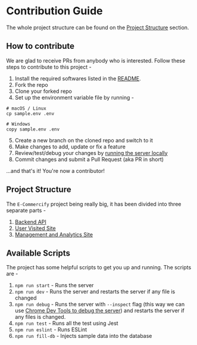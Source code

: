 # Contribution Guide

The whole project structure can be found on the [Project Structure](#Project-Structure) section.

## How to contribute

We are glad to receive PRs from anybody who is interested. Follow these steps to contribute to this project -

1. Install the required softwares listed in the [README](README.md#Install-prerequisites).
2. Fork the repo
3. Clone your forked repo
4. Set up the environment variable file by running -

```
# macOS / Linux
cp sample.env .env

# Windows
copy sample.env .env
```

5. Create a new branch on the cloned repo and switch to it
6. Make changes to add, update or fix a feature
7. Review/test/debug your changes by [running the server locally](#running-locally-for-development)
8. Commit changes and submit a Pull Request (aka PR in short)

...and that's it! You're now a contributor!

## Project Structure

The `E-Commercify` project being really big, it has been divided into three separate parts -

1. [Backend API](Docs/BACKEND_API.md)
2. [User Visited Site](Docs/USER_VISITED_SITE.md)
3. [Management and Analytics Site](MANAGEMENT_ANALYTICS.md)

## Available Scripts

The project has some helpful scripts to get you up and running. The scripts are -

1. `npm run start` - Runs the server
2. `npm run dev` - Runs the server and restarts the server if any file is changed
3. `npm run debug` - Runs the server with `--inspect` flag (this way we can use [Chrome Dev Tools to debug the server](Docs/DEBUGGING_WITH_INSPECT.md)) and restarts the server if any files is changed.
4. `npm run test` - Runs all the test using Jest
5. `npm run eslint` - Runs ESLint
6. `npm run fill-db` - Injects sample data into the database
